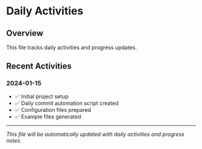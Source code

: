 # Daily Activities

## Overview
This file tracks daily activities and progress updates.

## Recent Activities

### 2024-01-15
- ✅ Initial project setup
- ✅ Daily commit automation script created
- ✅ Configuration files prepared
- ✅ Example files generated

---

*This file will be automatically updated with daily activities and progress notes.*


